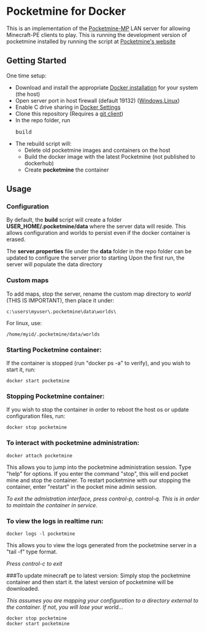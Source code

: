 # Pocketmine for Docker

This is an implementation of the [Pocketmine-MP](https://pmmp.io/) LAN server for allowing Minecraft-PE clients to play.
This is running the development version of pocketmine installed by running the script at [Pocketmine's website](https://get.pmmp.io)

## Getting Started
One time setup:
* Download and install the appropriate [Docker installation](https://www.docker.com/) for your system (the host)
* Open server port in host firewall (default 19132) ([Windows](https://docs.microsoft.com/en-us/sql/database-engine/configure-windows/configure-a-windows-firewall-for-database-engine-access),[Linux](https://help.ubuntu.com/lts/serverguide/firewall.html))
* Enable C drive sharing in [Docker Settings](https://beta.docker.com/docs/windows/getting-started/#docker-settings)  
* Clone this repository (Requires a [git client](https://git-scm.com/downloads))
* In the repo folder, run  
        <pre>build</pre>
* The rebuild script will:
	* Delete old pocketmine images and containers on the host
	* Build the docker image with the latest Pocketmine (not published to dockerhub)
	* Create **pocketmine** the container
    
## Usage
### Configuration
By default, the **build** script will create a folder **USER_HOME/.pocketmine/data** where the server data will reside. This allows configuration and worlds to persist even if the docker container is erased.

The **server.properties** file under the **data** folder in the repo folder can be updated to configure the server prior to starting
Upon the first run, the server will populate the data directory

### Custom maps
To add maps, stop the server, rename the custom map directory to *world* (THIS IS IMPORTANT), then place it under:

    c:\users\myuser\.pocketmine\data\worlds\ 

For linux, use:

    /home/myid/.pocketmine/data/worlds

### Starting Pocketmine container:
If the container is stopped (run "docker ps -a" to verify), and you wish to start it, run: 

    docker start pocketmine

### Stopping Pocketmine container:
If you wish to stop the container in order to reboot the host os or update configuration files, run:

    docker stop pocketmine

### To interact with pocketmine administration:

    docker attach pocketmine
    
This allows you to jump into the pocketmine administration session. Type "help" for options. If you enter the command "stop", this will end pocket mine and stop the container. To restart pocketmine with our stopping the container, enter "restart" in the pocket mine admin session.
    
*To exit the admistration interface, press control-p, control-q. This is in order to maintain the container in service.*

### To view the logs in realtime run:

    docker logs -l pocketmine
    
This allows you to view the logs generated from the pocketmine server in a "tail -f" type format. 
    
*Press control-c to exit*

###To update minecraft pe to latest version:
Simply stop the pocketmine container and then start it. the latest version of pocketmine will be downloaded. 

*This assumes you are mapping your configuration to a directory external to the container. If not, you will lose your world...*

    docker stop pocketmine
    docker start pocketmine